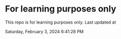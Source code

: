 # For learning purposes only
This repo is for learning purposes only.
Last updated at

Saturday, February 3, 2024 6:41:28 PM

